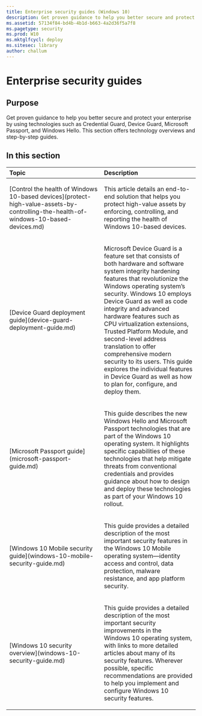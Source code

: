 ```yaml
---
title: Enterprise security guides (Windows 10)
description: Get proven guidance to help you better secure and protect your enterprise by using technologies such as Credential Guard, Device Guard, Microsoft Passport, and Windows Hello. This section offers technology overviews and step-by-step guides.
ms.assetid: 57134f84-bd4b-4b1d-b663-4a2d36f5a7f8
ms.pagetype: security
ms.prod: W10
ms.mktglfcycl: deploy
ms.sitesec: library
author: challum
---
```

# Enterprise security guides
## Purpose
Get proven guidance to help you better secure and protect your enterprise by using technologies such as Credential Guard, Device Guard, Microsoft Passport, and Windows Hello. This section offers technology overviews and step-by-step guides.
## In this section
<table>
<colgroup>
<col width="50%" />
<col width="50%" />
</colgroup>
<thead>
<tr class="header">
<th align="left">Topic</th>
<th align="left">Description</th>
</tr>
</thead>
<tbody>
<tr class="odd">
<td align="left"><p>[Control the health of Windows 10-based devices](protect-high-value-assets-by-controlling-the-health-of-windows-10-based-devices.md)</p></td>
<td align="left"><p>This article details an end-to-end solution that helps you protect high-value assets by enforcing, controlling, and reporting the health of Windows 10-based devices.</p></td>
</tr>
<tr class="even">
<td align="left"><p>[Device Guard deployment guide](device-guard-deployment-guide.md)</p></td>
<td align="left"><p>Microsoft Device Guard is a feature set that consists of both hardware and software system integrity hardening features that revolutionize the Windows operating system’s security. Windows 10 employs Device Guard as well as code integrity and advanced hardware features such as CPU virtualization extensions, Trusted Platform Module, and second-level address translation to offer comprehensive modern security to its users. This guide explores the individual features in Device Guard as well as how to plan for, configure, and deploy them.</p></td>
</tr>
<tr class="odd">
<td align="left"><p>[Microsoft Passport guide](microsoft-passport-guide.md)</p></td>
<td align="left"><p>This guide describes the new Windows Hello and Microsoft Passport technologies that are part of the Windows 10 operating system. It highlights specific capabilities of these technologies that help mitigate threats from conventional credentials and provides guidance about how to design and deploy these technologies as part of your Windows 10 rollout.</p></td>
</tr>
<tr class="even">
<td align="left"><p>[Windows 10 Mobile security guide](windows-10-mobile-security-guide.md)</p></td>
<td align="left"><p>This guide provides a detailed description of the most important security features in the Windows 10 Mobile operating system—identity access and control, data protection, malware resistance, and app platform security.</p></td>
</tr>
<tr class="odd">
<td align="left"><p>[Windows 10 security overview](windows-10-security-guide.md)</p></td>
<td align="left"><p>This guide provides a detailed description of the most important security improvements in the Windows 10 operating system, with links to more detailed articles about many of its security features. Wherever possible, specific recommendations are provided to help you implement and configure Windows 10 security features.</p></td>
</tr>
</tbody>
</table>
 
 
 
